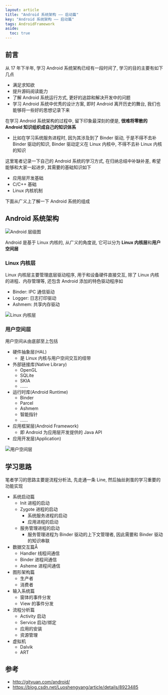 ```yaml
---
layout: article
title: "Android 系统架构 —— 启动篇"
key: "Android 系统架构 —— 启动篇" 
tags: AndroidFramework
aside:
  toc: true
---
```


## 前言
从 17 年下半年, 学习 Android 系统架构已经有一段时间了, 学习的目的主要有如下几点
- 满足求知欲
- 提升源码阅读能力
- 了解 Android 系统运行方式, 更好的追踪和解决开发中的问题
- 学习 Android 系统中优秀的设计方案, 即时 Android 离开历史的舞台, 我们也能够将一些好的思想记录下来

在学习 Android 系统架构的过程中, 留下印象最深刻的便是, **很难将零散的 Android 知识组织成自己的知识体系**
- 比如在学习系统服务进程时, 因为其涉及到了 Binder 驱动, 于是不得不去补 Binder 驱动的知识, Binder 驱动定义在 Linux 内核中, 不得不去补 Linux 内核的知识

这里笔者记录一下自己的 Android 系统的学习方式, 在归纳总结中补缺补差, 希望能够和大家一起进步, 其需要的基础知识如下
- 应用层开发基础
- C/C++ 基础
- Linux 内核机制

<!--more-->

下面从广义上了解一下 Android 系统的组成

## Android 系统架构
![Android 层级图](https://i.loli.net/2019/10/19/BuXSCfDb3hsMd65.png)

Android 是基于 Linux 内核的, 从广义的角度说, 它可以分为 **Linux 内核层**和**用户空间层**

### Linux 内核层
Linux 内核层主要管理底层驱动程序, 用于和设备硬件直接交互, 除了 Linux 内核的进程、内存管理等, 还包含 Android 添加的特色驱动程序如
- Binder: IPC 通信驱动
- Logger: 日志打印驱动
- Ashmem: 共享内存驱动

![Linux 内核层](https://i.loli.net/2019/10/19/9vVfYIx8bu7g5Xo.jpg)

### 用户空间层
用户空间从由底部至上包括
- 硬件抽象层(HAL)
  - 是 Linux 内核与用户空间交互的纽带
- 外部链接库(Native Library)
  - OpenGL
  - SQLite
  - SKIA
  - ......
- 运行时库(Android Runtime)
  - Binder
  - Parcel
  - Ashmem
  - 智能指针
  - ......
- 应用框架层(Android Framework)
  - 即 Android 为应用层开发提供的 Java API
- 应用开发层(Application)

![用户空间层](https://i.loli.net/2019/10/19/bDvXL4MBZwTnzHC.jpg)

## 学习思路
笔者学习的思路主要是流程分析法, 先走通一条 Line, 然后抽丝剥茧的学习重要的功能实现
- 系统启动篇
  - Init 进程的启动
  - Zygote 进程的启动
    - 系统服务进程的启动
    - 应用进程的启动
  - 服务管理进程的启动
    - 服务管理进程为 Binder 驱动的上下文管理者, 因此需要和 Binder 驱动的知识串联
- 数据交互篇Å
  - Handler 线程间通信
  - Binder 进程间通信
  - Asheme 进程间通信
- 图形架构篇
  - 生产者
  - 消费者
- 输入系统篇
  - 窗体的事件分发
  - View 的事件分发
- 流程分析篇
  - Activity 启动
  - Service 启动/绑定
  - 应用的安装
  - 资源管理
- 虚拟机
  - Dalvik
  - ART

## 参考
- http://gityuan.com/android/
- https://blog.csdn.net/Luoshengyang/article/details/8923485